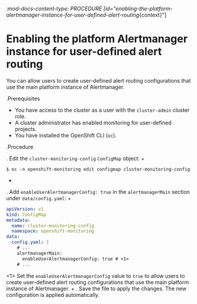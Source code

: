 :_mod-docs-content-type: PROCEDURE
[id="enabling-the-platform-alertmanager-instance-for-user-defined-alert-routing_{context}"]
# Enabling the platform Alertmanager instance for user-defined alert routing

You can allow users to create user-defined alert routing configurations that use the main platform instance of Alertmanager.

.Prerequisites

* You have access to the cluster as a user with the `cluster-admin` cluster role.
* A cluster administrator has enabled monitoring for user-defined projects.
* You have installed the OpenShift CLI (`oc`).

.Procedure

. Edit the `cluster-monitoring-config` `ConfigMap` object:
+
```terminal
$ oc -n openshift-monitoring edit configmap cluster-monitoring-config
```
+
. Add `enableUserAlertmanagerConfig: true` in the `alertmanagerMain` section under `data/config.yaml`:
+
```yaml
apiVersion: v1
kind: ConfigMap
metadata:
  name: cluster-monitoring-config
  namespace: openshift-monitoring
data:
  config.yaml: |
    # ...
    alertmanagerMain:
      enableUserAlertmanagerConfig: true # <1>
    # ...
```
<1> Set the `enableUserAlertmanagerConfig` value to `true` to allow users to create user-defined alert routing configurations that use the main platform instance of Alertmanager.
+
. Save the file to apply the changes. The new configuration is applied automatically.
